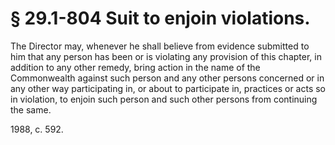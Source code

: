 # § 29.1-804 Suit to enjoin violations.

<p>The Director may, whenever he shall believe from evidence submitted to him that any person has been or is violating any provision of this chapter, in addition to any other remedy, bring action in the name of the Commonwealth against such person and any other persons concerned or in any other way participating in, or about to participate in, practices or acts so in violation, to enjoin such person and such other persons from continuing the same.</p><p>1988, c. 592.</p>